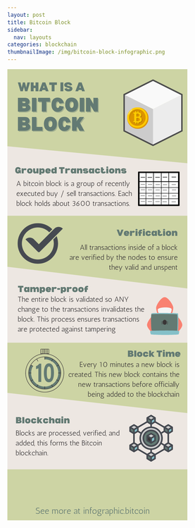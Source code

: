 ```yaml
---
layout: post
title: Bitcoin Block
sidebar:
  nav: layouts
categories: blockchain
thumbnailImage: /img/bitcoin-block-infographic.png
---
```

![Bitcoin Block](/img/bitcoin-block-infographic.png)
